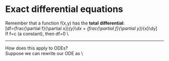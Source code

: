 # Exact differential equations
Remember that a function f(x,y) has the **total** **differential**: \
\[df=\(frac{\partial f}{\partial x})_{y}\dx \+ \(frac{\partial f}{\partial y})_{x}\dy\] \
If f=c (a constant), then df=0 \
***
How does this apply to ODEs? \
Suppose we can rewrite our ODE as \
